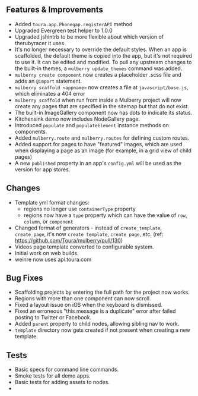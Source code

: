 ## Features & Improvements
* Added `toura.app.Phonegap.registerAPI` method
* Upgraded Evergreen test helper to 1.0.0
* Upgraded jshintrb to be more flexible about which version of therubyracer it uses
* It's no longer necessary to override the default styles. When an app is scaffolded, the default theme is copied into the app, but it's not required to use it. It can be edited and modified. To pull any upstream changes to the built-in themes, a `mulberry update_themes` command was added.
* `mulberry create component` now creates a placeholder .scss file and adds an `@import` statement.
* `mulberry scaffold <appname>` now creates a file at `javascript/base.js`, which eliminates a 404 error
* `mulberry scaffold` when run from inside a Mulberry project will now create any pages that are specified in the sitemap but that do not exist.
* The built-in ImageGallery component now has dots to indicate its status.
* Kitchensink demo now includes NodeGallery page.
* Introduced `populate` and `populateElement` instance methods on components.
* Added `mulberry.route` and `mulberry.routes` for defining custom routes.
* Added support for pages to have "featured" images, which are used when displaying a page as an image (for example, in a grid view of child pages)
* A new `published` property in an app's `config.yml` will be used as the version for app stores.

## Changes
* Template yml format changes:
    * regions no longer use `containerType` property
    * regions now have a `type` property which can have the value of `row`, `column`, or `component`
* Changed format of generators - instead of `create_template`, `create_page`, it's now `create template`, `create page`, etc. (ref: https://github.com/Toura/mulberry/pull/130)
* Videos page template converted to configurable system.
* Initial work on web builds.
* weinre now uses api.toura.com

## Bug Fixes
* Scaffolding projects by entering the full path for the project now works.
* Regions with more than one component can now scroll.
* Fixed a layout issue on iOS when the keyboard is dismissed.
* Fixed an erroneous "this message is a duplicate" error after failed posting to Twitter or Facebook.
* Added `parent` property to child nodes, allowing sibling nav to work.
* `template` directory now gets created if not present when creating a new template.

## Tests
* Basic specs for command line commands.
* Smoke tests for all demo apps.
* Basic tests for adding assets to nodes.
* 
